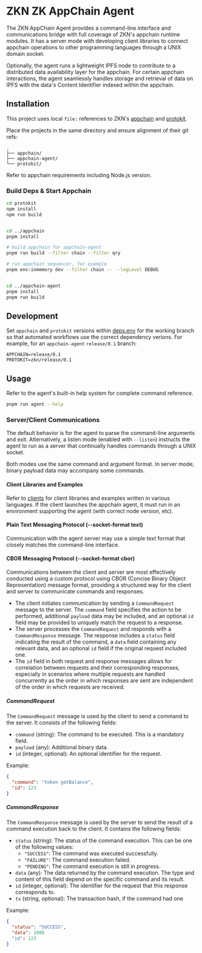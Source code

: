 # ZKN ZK AppChain Agent

The ZKN AppChain Agent provides a command-line interface and communications
bridge with full coverage of ZKN's appchain runtime modules. It has a server
mode with developing client libraries to connect appchain operations to other
programming languages through a UNIX domain socket.

Optionally, the agent runs a lightweight IPFS node to contribute to a
distributed data availability layer for the appchain. For certain appchain
interactions, the agent seamlessly handles storage and retrieval of data on IPFS
with the data's Content Identifier indexed within the appchain.

## Installation

This project uses local `file:` references to ZKN's
[appchain](https://github.com/ZeroKnowledgeNetwork/appchain) and
[protokit](https://github.com/ZeroKnowledgeNetwork/protokit).

Place the projects in the same directory and ensure alignment of their git refs:

```
.
├── appchain/
├── appchain-agent/
└── protokit/
```

Refer to appchain requirements including Node.js version.

### Build Deps & Start Appchain

```sh
cd protokit
npm install
npm run build


cd ../appchain
pnpm install

# build appchain for appchain-agent
pnpm run build --filter chain --filter qry

# run appchain sequencer, for example
pnpm env:inmemory dev --filter chain -- --logLevel DEBUG


cd ../appchain-agent
pnpm install
pnpm run build
```

## Development

Set `appchain` and `protokit` versions within [deps.env](deps.env) for the
working branch so that automated workflows use the correct dependency verions.
For example, for an `appchain-agent` `release/0.1` branch:

```env
APPCHAIN=release/0.1
PROTOKIT=zkn/release/0.1
```

## Usage

Refer to the agent's built-in help system for complete command reference.

```sh
pnpm run agent --help
```

### Server/Client Communications

The default behavior is for the agent to parse the command-line arguments and
exit. Alternatively, a listen mode (enabled with `--listen`) instructs the agent
to run as a server that continually handles commands through a UNIX socket.

Both modes use the same command and argument format. In server mode, binary
payload data may accompany some commands.

#### Client Libraries and Examples

Refer to [clients](clients/) for client libraries and examples written in
various languages. If the client launches the appchain agent, it must run in an
environment supporting the agent (with correct node version, etc).

#### Plain Text Messaging Protocol (--socket-format text)

Communication with the agent server may use a simple text format that closely
matches the command-line interface.

#### CBOR Messaging Protocol (--socket-format cbor)

Communications between the client and server are most effectively conducted
using a custom protocol using CBOR (Concise Binary Object Representation)
message format, providing a structured way for the client and server to
communicate commands and responses.

- The client initiates communication by sending a `CommandRequest` message to
  the server. The `command` field specifies the action to be performed,
  additional `payload` data may be included, and an optional `id` field may be
  provided to uniquely match the request to a response.
- The server processes the `CommandRequest` and responds with a
  `CommandResponse` message. The response includes a `status` field indicating
  the result of the command, a `data` field containing any relevant data, and an
  optional `id` field if the original request included one.
- The `id` field in both request and response messages allows for correlation
  between requests and their corresponding responses, especially in scenarios
  where multiple requests are handled concurrently as the order in which
  responses are sent are independent of the order in which requests are
  received.

##### CommandRequest

The `CommandRequest` message is used by the client to send a command to the
server. It consists of the following fields:

- `command` (string): The command to be executed. This is a mandatory field.
- `payload` (any): Additional binary data.
- `id` (integer, optional): An optional identifier for the request.

Example:

```json
{
  "command": "token getBalance",
  "id": 123
}
```

##### CommandResponse

The `CommandResponse` message is used by the server to send the result of a
command execution back to the client. It contains the following fields:

- `status` (string): The status of the command execution. This can be one of the
  following values:
  - `"SUCCESS"`: The command was executed successfully.
  - `"FAILURE"`: The command execution failed.
  - `"PENDING"`: The command execution is still in progress.
- `data` (any): The data returned by the command execution. The type and content
  of this field depend on the specific command and its result.
- `id` (integer, optional): The identifier for the request that this response
  corresponds to.
- `tx` (string, optional): The transaction hash, if the command had one

Example:

```json
{
  "status": "SUCCESS",
  "data": 1000
  "id": 123
}
```
